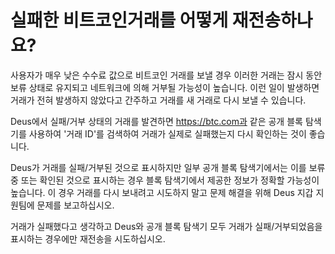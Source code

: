 # 실패한 비트코인 ​​거래를 어떻게 재전송하나요?

사용자가 매우 낮은 수수료 값으로 비트코인 ​​거래를 보낼 경우 이러한 거래는 잠시 동안 보류 상태로 유지되고 네트워크에 의해 거부될 가능성이 높습니다. 이런 일이 발생하면 거래가 전혀 발생하지 않았다고 간주하고 거래를 새 거래로 다시 보낼 수 있습니다.

Deus에서 실패/거부 상태의 거래를 발견하면 https://btc.com과 같은 공개 블록 탐색기를 사용하여 '거래 ID'를 검색하여 거래가 실제로 실패했는지 다시 확인하는 것이 좋습니다.

Deus가 거래를 실패/거부된 것으로 표시하지만 일부 공개 블록 탐색기에서는 이를 보류 중 또는 확인된 것으로 표시하는 경우 블록 탐색기에서 제공한 정보가 정확할 가능성이 높습니다. 이 경우 거래를 다시 보내려고 시도하지 말고 문제 해결을 위해 Deus 지갑 지원팀에 문제를 보고하십시오.

거래가 실패했다고 생각하고 Deus와 공개 블록 탐색기 모두 거래가 실패/거부되었음을 표시하는 경우에만 재전송을 시도하십시오.
